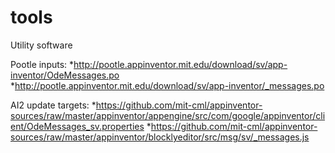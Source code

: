 # tools
Utility software

Pootle inputs:
*http://pootle.appinventor.mit.edu/download/sv/app-inventor/OdeMessages.po
*http://pootle.appinventor.mit.edu/download/sv/app-inventor/_messages.po

AI2 update targets:
*https://github.com/mit-cml/appinventor-sources/raw/master/appinventor/appengine/src/com/google/appinventor/client/OdeMessages_sv.properties
*https://github.com/mit-cml/appinventor-sources/raw/master/appinventor/blocklyeditor/src/msg/sv/_messages.js
